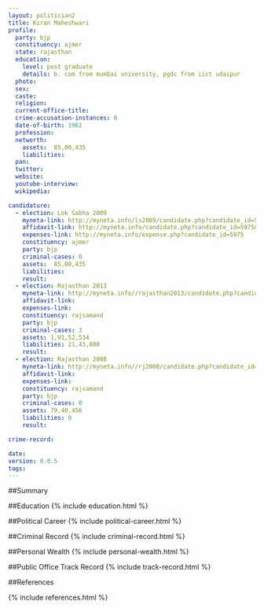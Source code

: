 ```yaml
---
layout: politician2
title: Kiran Maheshwari
profile: 
  party: bjp
  constituency: ajmer
  state: rajasthan
  education: 
    level: post graduate
    details: b. com from mumbai university, pgdc from iict udaipur
  photo: 
  sex: 
  caste: 
  religion: 
  current-office-title: 
  crime-accusation-instances: 0
  date-of-birth: 1962
  profession: 
  networth: 
    assets:  85,00,435
    liabilities: 
  pan: 
  twitter: 
  website: 
  youtube-interview: 
  wikipedia: 

candidature: 
  - election: Lok Sabha 2009
    myneta-link: http://myneta.info/ls2009/candidate.php?candidate_id=5975
    affidavit-link: http://myneta.info/candidate.php?candidate_id=5975&scan=original
    expenses-link: http://myneta.info/expense.php?candidate_id=5975
    constituency: ajmer 
    party: bjp
    criminal-cases: 0
    assets:  85,00,435
    liabilities: 
    result:  
  - election: Rajasthan 2013
    myneta-link: http://myneta.info//rajasthan2013/candidate.php?candidate_id=563
    affidavit-link: 
    expenses-link: 
    constituency: rajsamand 
    party: bjp
    criminal-cases: 3
    assets: 1,91,52,534
    liabilities: 21,43,800
    result:  
  - election: Rajasthan 2008
    myneta-link: http://myneta.info//rj2008/candidate.php?candidate_id=315
    affidavit-link: 
    expenses-link: 
    constituency: rajsamand 
    party: bjp
    criminal-cases: 0
    assets: 79,40,456
    liabilities: 0
    result:  

crime-record: 

date: 
version: 0.0.5
tags: 
---
```

##Summary


##Education
{% include education.html %}


##Political Career
{% include political-career.html %}


##Criminal Record
{% include criminal-record.html %}


##Personal Wealth
{% include personal-wealth.html %}


##Public Office Track Record
{% include track-record.html %}


##References


{% include references.html %}